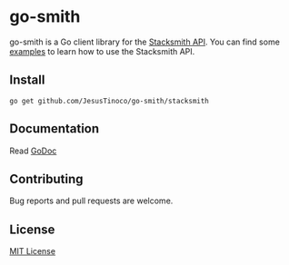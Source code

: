 # go-smith

go-smith is a Go client library for the [Stacksmith API](https://stacksmith.bitnami.com/api/v1). You can find some [examples](examples) to learn how to use the Stacksmith API.

## Install
```
go get github.com/JesusTinoco/go-smith/stacksmith
```

## Documentation

Read [GoDoc](https://godoc.org/github.com/JesusTinoco/go-smith/stacksmith)

## Contributing

Bug reports and pull requests are welcome.

## License

[MIT License](LICENSE)
